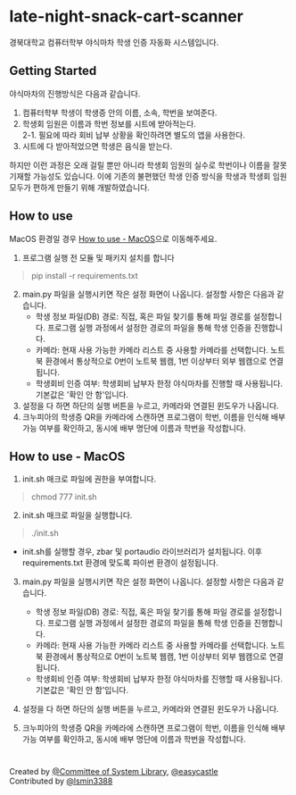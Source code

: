 # late-night-snack-cart-scanner

경북대학교 컴퓨터학부 야식마차 학생 인증 자동화 시스템입니다.

## Getting Started

야식마차의 진행방식은 다음과 같습니다.

1. 컴퓨터학부 학생이 학생증 안의 이름, 소속, 학번을 보여준다.
2. 학생회 임원은 이름과 학번 정보를 시트에 받아적는다.  
    2-1. 필요에 따라 회비 납부 상황을 확인하려면 별도의 앱을 사용한다.
3. 시트에 다 받아적었으면 학생은 음식을 받는다.

하지만 이런 과정은 오래 걸릴 뿐만 아니라 학생회 임원의 실수로 학번이나 이름을 잘못 기재할 가능성도 있습니다.
이에 기존의 불편했던 학생 인증 방식을 학생과 학생회 임원 모두가 편하게 만들기 위해 개발하였습니다.

## How to use

MacOS 환경일 경우 [How to use - MacOS](#how-to-use---macos)으로 이동해주세요.

1. 프로그램 실행 전 모듈 및 패키지 설치를 합니다
> pip install -r requirements.txt
2. main.py 파일을 실행시키면 작은 설정 화면이 나옵니다. 설정할 사항은 다음과 같습니다.
   - 학생 정보 파일(DB) 경로: 직접, 혹은 파일 찾기를 통해 파일 경로를 설정합니다. 프로그램 실행 과정에서 설정한 경로의 파일을 통해 학생 인증을 진행합니다.
   - 카메라: 현재 사용 가능한 카메라 리스트 중 사용할 카메라를 선택합니다. 노트북 환경에서 통상적으로 0번이 노트북 웹캠, 1번 이상부터 외부 웹캠으로 연결됩니다.
   - 학생회비 인증 여부: 학생회비 납부자 한정 야식마차를 진행할 때 사용됩니다. 기본값은 '확인 안 함'입니다.
3. 설정을 다 하면 하단의 실행 버튼을 누르고, 카메라와 연결된 윈도우가 나옵니다.
4. 크누피아의 학생증 QR을 카메라에 스캔하면 프로그램이 학번, 이름을 인식해 배부 가능 여부를 확인하고, 동시에 배부 명단에 이름과 학번을 작성합니다.


## How to use - MacOS

1. init.sh 매크로 파일에 권한을 부여합니다.
> chmod 777 init.sh

2. init.sh 매크로 파일을 실행합니다.
> ./init.sh

- init.sh를 실행할 경우, zbar 및 portaudio 라이브러리가 설치됩니다. 이후 requirements.txt 환경에 맞도록 파이썬 환경이 설정됩니다.

3. main.py 파일을 실행시키면 작은 설정 화면이 나옵니다. 설정할 사항은 다음과 같습니다.
   - 학생 정보 파일(DB) 경로: 직접, 혹은 파일 찾기를 통해 파일 경로를 설정합니다. 프로그램 실행 과정에서 설정한 경로의 파일을 통해 학생 인증을 진행합니다.
   - 카메라: 현재 사용 가능한 카메라 리스트 중 사용할 카메라를 선택합니다. 노트북 환경에서 통상적으로 0번이 노트북 웹캠, 1번 이상부터 외부 웹캠으로 연결됩니다.
   - 학생회비 인증 여부: 학생회비 납부자 한정 야식마차를 진행할 때 사용됩니다. 기본값은 '확인 안 함'입니다.

4. 설정을 다 하면 하단의 실행 버튼을 누르고, 카메라와 연결된 윈도우가 나옵니다.

5. 크누피아의 학생증 QR을 카메라에 스캔하면 프로그램이 학번, 이름을 인식해 배부 가능 여부를 확인하고, 동시에 배부 명단에 이름과 학번을 작성합니다.

#
Created by [@Committee of System Library](https://github.com/Committee-of-System-Library), [@easycastle](https://github.com/easycastle)<br>
Contributed by [@lsmin3388](https://github.com/lsmin3388)